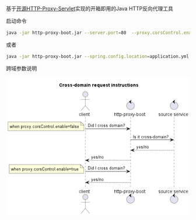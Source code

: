 基于[开源HTTP-Proxy-Servlet](https://github.com/mitre/HTTP-Proxy-Servlet)实现的开箱即用的Java HTTP反向代理工具

启动命令

```sh
java -jar http-proxy-boot.jar --server.port=80  --proxy.corsControl.enable=true --proxy.target_url=https://cn.bing.com
```

或者

```sh
java -jar http-proxy-boot.jar --spring.config.location=application.yml
```

跨域参数说明


<img src="src/main/resources/instruction.png" alt=""/>
